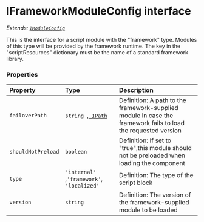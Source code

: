 # IFrameworkModuleConfig interface

_Extends: [`IModuleConfig`](IModuleConfig.md)_



This is the interface for a script module with the "framework" type. Modules of this type will be provided by the 
framework runtime. The key in the "scriptResources" dictionary must be the name of a standard framework library. 





### Properties

| Property	   | Type	| Description|
|:-------------|:-------|:-----------|
|`failoverPath`      | `string `,[` IPath`](IPath.md) | Definition: A path to the framework-supplied module in case the framework fails to load the requested version |
|`shouldNotPreload`      | `boolean` | Definition: If set to "true",this module should not be preloaded when loading the component |
|`type`      | `'internal' `,` 'framework' `,` 'localized'` | Definition: The type of the script block |
|`version`      | `string` | Definition: The version of the framework-supplied module to be loaded |




